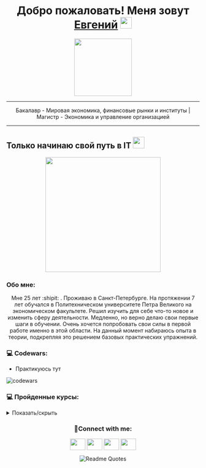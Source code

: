 <h1 align="center">Добро пожаловать! Меня зовут <a href="https://vk.com/e.pynzar" target="_blank">Евгений</a> <img src="https://github.com/blackcater/blackcater/raw/main/images/Hi.gif" width="30"/></h1>
<p align="center"><a href="https://www.github.com/Pynzar" target="_blank" rel="noreferrer"><img src="https://img.shields.io/github/followers/Pynzar?logo=github&style=for-the-badge&color=white&labelColor=black"  width="150"/></a></p>

---
<p align="center">Бакалавр - Мировая экономика, финансовые рынки и институты | Магистр - Экономика и управление организацией </p>

---
Только начинаю свой путь в IT <img src="https://media.giphy.com/media/WUlplcMpOCEmTGBtBW/giphy.gif" width="30px"> 
----
<div id="header" align="center">
  <img src="https://media.giphy.com/media/Qo2dupDib32rkTY4hX/giphy.gif" width="300"/>
</div>

### Обо мне: 

<p style="text" align="center";">Мне 25 лет :shipit: . Проживаю в Санкт-Петербурге. На протяжении 7 лет обучался в Политехническом университете Петра Великого на экономическом факультете. Решил изучить для себе что-то новое и изменить сферу деятельности. Медленно, но верно делаю свои первые шаги в обучении. Очень хочется попробовать свои силы в первой работе именно в этой области. На данный момент набираюсь опыта в теории, подкрепляя это решением базовых практических упражнений. </p>

### 💻 Codewars:
- Практикуюсь тут

![codewars](https://www.codewars.com/users/e.pynzar/badges/large)

### 💻 Пройденные курсы:
<details>
  <summary>Показать/скрыть</summary>

| Курсы                                                                              | Сертификаты       |
| ----------------------------------------------------------------                   | :---------------: |
| [**Hexlet: "Основы Python"**](https://ru.hexlet.io/courses/python-basics)         |[Посмотреть результаты :hand:](https://github.com/Pynzar/Diplomas-and-certificates/blob/main/Прогресс%20Hexlet%20базовый%20курс.pdf) |
| [**"Поколение Python": курс для начинающих**](https://stepik.org/course/58852/)   | [Посмотреть сертификат :hand:](https://github.com/Pynzar/Diplomas-and-certificates/blob/main/Stepik%20Certificate%20Поколение%20Python%20курс%20для%20начинающих.pdf)|
| [**"Поколение Python": курс для продвинутых**](https://stepik.org/course/68343/)  | [Посмотреть сертификат :hand:](https://github.com/Pynzar/Diplomas-and-certificates/blob/main/Поколение%20Python_Курс%20для%20продвинутых.pdf)|
| [**"Поколение Python": курс для профессионалов**](https://stepik.org/course/82541/syllabus)|<img src="https://media.tenor.com/dt1etVruHGAAAAAi/rylsee-tooshytorap.gif" width="100"/>|
|[**Инди-курс программирования на Python**](https://stepik.org/course/63085/syllabus)|<img src="https://avatars.dzeninfra.ru/get-zen_doc/271828/pub_65465dc9c36981244c8417ec_65465e7174e6475b41f9855f/scale_1200" width="100"/>|
</details>

<h3 align="center">🤝Connect with me:</h3>
<p align="center">
<a href="https://t.me/slammyone" target="blank"><img align="center" src="https://cdn.jsdelivr.net/npm/simple-icons@3.0.1/icons/telegram.svg" alt="" height="30" width="40" /></a>
<a href="https://discord.com/users/slamonelove" target="blank"><img align="center" src="https://cdn.jsdelivr.net/npm/simple-icons@3.0.1/icons/discord.svg" alt="" height="30" width="40" /></a>
<a href="https://vk.com/e.pynzar" target="blank"><img align="center" src="https://cdn.jsdelivr.net/npm/simple-icons@3.0.1/icons/vk.svg" alt="" height="30" width="40" /></a>
<a href="http://www.instagram.com/e.pynzar" target="blank"><img align="center" src="https://cdn.jsdelivr.net/npm/simple-icons@3.0.1/icons/instagram.svg" alt="" height="30" width="40" /></a>
</p>

<div id="header" align="center">
   
  ![Readme Quotes](https://quotes-github-readme.vercel.app/api?type=horizontal&theme=dark)
</div>
 
